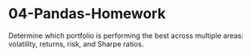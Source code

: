 # 04-Pandas-Homework
Determine which portfolio is performing the best across multiple areas: volatility, returns, risk, and Sharpe ratios.
